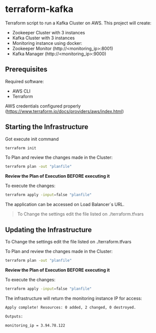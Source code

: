 # terraform-kafka
Terraform script to run a Kafka Cluster on AWS. This project will create:
- Zookeeper Cluster with 3 instances
- Kafka Cluster with 3 instances
- Monitoring instance using docker:
 - Zookeeper Monitor (http://<monitoring_ip>:8001)
 - Kafka Manager (http://<monitoring_ip>:9000)

## Prerequisites

Required software:
- AWS CLI
- Terraform

AWS credentials configured properly (https://www.terraform.io/docs/providers/aws/index.html)

## Starting the Infrastructure

Got execute init command
```sh
terraform init
```
To Plan and review the changes made in the Cluster:

```sh
terraform plan -out "planfile"  
```

**__Review the Plan of Execution BEFORE executing it__**

To execute the changes:
```sh
terraform apply -input=false "planfile" 
```
The application can be accessed on Load Balancer`s URL.

> To Change the settings edit the file listed on ./terraform.tfvars

## Updating the Infrastructure

To Change the settings edit the file listed on ./terraform.tfvars

To Plan and review the changes made in the Cluster:

```sh
terraform plan -out "planfile"  
```

**__Review the Plan of Execution BEFORE executing it__**

To execute the changes:
```sh
terraform apply -input=false "planfile" 
```

The infrastructure will return the monitoring instance IP for access:
```sh
Apply complete! Resources: 0 added, 2 changed, 0 destroyed.

Outputs:

monitoring_ip = 3.94.78.122
```